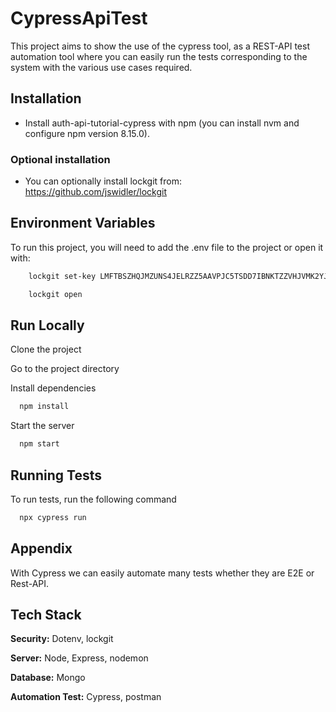 # CypressApiTest

This project aims to show the use of the cypress tool, as a REST-API test automation tool where you can easily run the tests corresponding to the system with the various use cases required.

## Installation

- Install auth-api-tutorial-cypress with npm (you can install nvm and configure npm version 8.15.0).

### Optional installation

- You can optionally install lockgit from: https://github.com/jswidler/lockgit

## Environment Variables

To run this project, you will need to add the .env file to the project or open it with:

```bash
    lockgit set-key LMFTBSZHQJMZUNS4JELRZZ5AAVPJC5TSDD7IBNKTZZVHJVMK2YJA
```

```bash
    lockgit open
```

## Run Locally

Clone the project

Go to the project directory

Install dependencies

```bash
  npm install
```

Start the server

```bash
  npm start
```

## Running Tests

To run tests, run the following command

```bash
  npx cypress run
```

## Appendix

With Cypress we can easily automate many tests whether they are E2E or Rest-API.

## Tech Stack

**Security:** Dotenv, lockgit

**Server:** Node, Express, nodemon

**Database:** Mongo

**Automation Test:** Cypress, postman